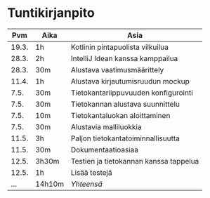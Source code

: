 # Tuntikirjanpito

Pvm   | Aika  | Asia
------|-------|-----
19.3. | 1h    | Kotlinin pintapuolista vilkuilua
28.3. | 2h    | IntelliJ Idean kanssa kamppailua
28.3. | 30m   | Alustava vaatimusmäärittely
11.4. | 1h    | Alustava kirjautumisruudun mockup
7.5.  | 30m   | Tietokantariippuvuuden konfigurointi
7.5.  | 30m   | Tietokannan alustava suunnittelu
7.5.  | 10m   | Tietokantaluokan aloittaminen
7.5.  | 30m   | Alustavia malliluokkia
11.5. | 3h    | Paljon tietokantatoiminnallisuutta
11.5. | 30m   | Dokumentaatioasiaa
12.5. | 3h30m | Testien ja tietokannan kanssa tappelua
12.5. | 1h    | Lisää testejä
…     | 14h10m | *Yhteensä*
